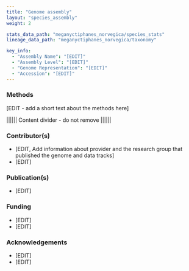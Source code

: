 ```yaml
---
title: "Genome assembly"
layout: "species_assembly"
weight: 2

stats_data_path: "meganyctiphanes_norvegica/species_stats"
lineage_data_path: "meganyctiphanes_norvegica/taxonomy"

key_info:
  - "Assembly Name": "[EDIT]"
  - "Assembly Level": "[EDIT]"
  - "Genome Representation": "[EDIT]"
  - "Accession": "[EDIT]"
---
```


### Methods

[EDIT - add a short text about the methods here]

|||||| Content divider - do not remove ||||||

### Contributor(s)

- [EDIT, Add information about provider and the research group that published the genome and data tracks]
- [EDIT]

### Publication(s)

- [EDIT]

### Funding

- [EDIT]
- [EDIT]

### Acknowledgements

- [EDIT]
- [EDIT]
